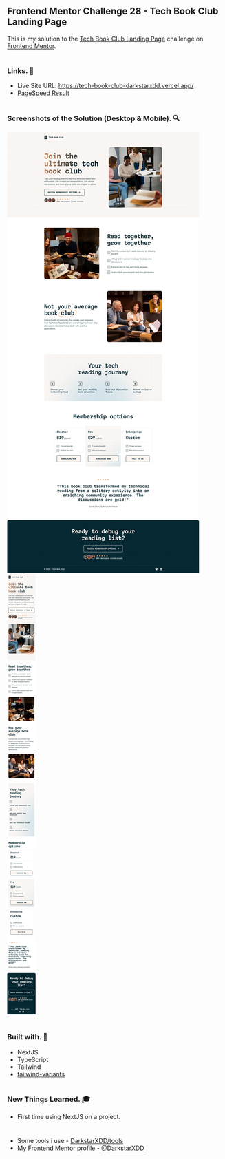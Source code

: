 ## Frontend Mentor Challenge 28 - Tech Book Club Landing Page

This is my solution to the [Tech Book Club Landing Page](https://www.frontendmentor.io/challenges/tech-book-club-landing-page-fZQidjHU73) challenge on [Frontend Mentor](https://www.frontendmentor.io/).

#

### Links. 🔗

- Live Site URL: https://tech-book-club-darkstarxdd.vercel.app/
- [PageSpeed Result](https://pagespeed.web.dev/analysis/https-tech-book-club-darkstarxdd-vercel-app/ifbvo3rt2l?form_factor=mobile)

#

### Screenshots of the Solution (Desktop & Mobile). 🔍

![](./solution_screenshots/screenshot_desktop.jpeg)
![](./solution_screenshots/screenshot_mobile.jpeg)

#

### Built with. 🔨

- NextJS
- TypeScript
- Tailwind
- [tailwind-variants](https://www.tailwind-variants.org/)

#

### New Things Learned. 🎓

- First time using NextJS on a project.

#

- Some tools i use - [DarkstarXDD/tools](https://gist.github.com/DarkstarXDD/4b1844eda12f34b667a0c36e05fcbdf9)
- My Frontend Mentor profile - [@DarkstarXDD](https://www.frontendmentor.io/profile/DarkstarXDD)
